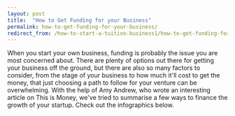 ```yaml
---
layout: post
title:  "How to Get Funding for your Business"
permalink: how-to-get-funding-for-your-business/
redirect_from: /how-to-start-a-tuition-business1/how-to-get-funding-for-your-business1062014/
---
```

When you start your own business, funding is probably the issue you are most
concerned about. There are plenty of options out there for getting your
business off the ground, but there are also so many factors to consider, from
the stage of your business to how much it'll cost to get the money, that just
choosing a path to follow for your venture can be overwhelming. With the help
of Amy Andrew, who wrote an interesting article on This is Money, we've tried
to summarise a few ways to finance the growth of your startup. Check out the
infographics below.
